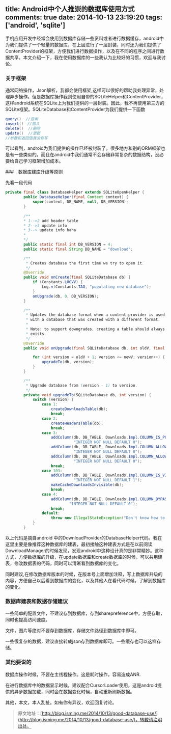 title: Android中个人推崇的数据库使用方式
comments: true
date: 2014-10-13 23:19:20
tags: ['android', 'sqlite']
---

手机应用开发中经常会使用到数据库存储一些资料或者进行数据缓存，android中为我们提供了一个轻量的数据库，在上层进行了一层封装，同时还为我们提供了ContentProvider的框架，方便我们进行数据操作，以及在不同的程序之间进行数据共享。本文介绍一下，我在使用数据库的一些我认为比较好的习惯，欢迎与我讨论。
<!--more-->

### 关于框架

通常网络操作，Json解析，我都会使用框架,这样可以很好的帮助我处理异常，处理异步操作。但是数据库操作我则使用自带的SQLiteHelper和ContentProvider，这样android系统在SQLite上为我们提供的一层封装。因此，我不再使用第三方的SQLite框架。SQLiteDatabase和ContentProvider为我们提供一下函数

```java
query()  //查询
insert()　//插入
delete()  //删除
update()  //更新
//参数和返回值我没有写
```

可以看到，android为我们提供的操作已经被封装了，很多地方和别的ORM框架也是有一些类似的。而且在android中我们通常不会存储非常复杂的数据结构，没必要给自己学习框架增加成本。

###　数据库建库升级等原则

先看一段代码 

```java
private final class DatabaseHelper extends SQLiteOpenHelper {
        public DatabaseHelper(final Context context) {
            super(context, DB_NAME, null, DB_VERSION);
        }
        
        /**
        * 1-->2 add header table
        * 2-->3 update info
        * 3--> update info haha
        *
        */
        public static final int DB_VERSION = 4;
        public static final String DB_NAME = "download";

        /**
         * Creates database the first time we try to open it.
         */
        @Override
        public void onCreate(final SQLiteDatabase db) {
            if (Constants.LOGVV) {
                Log.v(Constants.TAG, "populating new database");
            }
            onUpgrade(db, 0, DB_VERSION);
        }

        /**
         * Updates the database format when a content provider is used
         * with a database that was created with a different format.
         *
         * Note: to support downgrades, creating a table should always drop it first if it already
         * exists.
         */
        @Override
        public void onUpgrade(final SQLiteDatabase db, int oldV, final int newV) {

            for (int version = oldV + 1; version <= newV; version++) {
                upgradeTo(db, version);
            }
        }

        /**
         * Upgrade database from (version - 1) to version.
         */
        private void upgradeTo(SQLiteDatabase db, int version) {
            switch (version) {
                case 1:
                    createDownloadsTable(db);
                    break;
                case 2:
                    createHeadersTable(db);
                    break;
                case 3:
                    addColumn(db, DB_TABLE, Downloads.Impl.COLUMN_IS_PUBLIC_API,
                              "INTEGER NOT NULL DEFAULT 0");
                    addColumn(db, DB_TABLE, Downloads.Impl.COLUMN_ALLOW_ROAMING,
                              "INTEGER NOT NULL DEFAULT 0");
                    addColumn(db, DB_TABLE, Downloads.Impl.COLUMN_ALLOWED_NETWORK_TYPES,
                              "INTEGER NOT NULL DEFAULT 0");
                    break;
                case 103:
                    addColumn(db, DB_TABLE, Downloads.Impl.COLUMN_IS_VISIBLE_IN_DOWNLOADS_UI,
                              "INTEGER NOT NULL DEFAULT 1");
                    makeCacheDownloadsInvisible(db);
                    break;
                case 4:
                    addColumn(db, DB_TABLE, Downloads.Impl.COLUMN_BYPASS_RECOMMENDED_SIZE_LIMIT,
                            "INTEGER NOT NULL DEFAULT 0");
                    break;
                default:
                    throw new IllegalStateException("Don't know how to upgrade to " + version);
            }
        }
```

以上代码是摘自android 中的DownloadProvider的DatabaseHelper代码。我在这里主要是像推荐这种数据库的建表，最初接触这种建表方式是在以前阅读DownloadManager的时候发现，发现android中这种设计真的是非常精妙。这种方式，方便数据库的升级，在update数据库和create数据库的时候，可以共用建表，修改数据表的代码，同时可以清晰看到数据库的变化。

同时建议,在修改数据库版本的时候，在版本号上面增加注释，写上数据库升级的内容，方便自己以后看到数据库的变化，以及其他人在看代码时候，了解到数据库的变化。

### 数据库建表和数据存储建议

一些简单的配置文件，不建议存到数据库，存到sharepreference中，方便存取，同时也提高访问速度。

文件，图片等绝对不要存到数据库，存储文件路径到数据库中即可。

一些很复杂的数据，建议直接转成json存到数据库即可。一些缓存也可以这样存储。

### 其他要说的

数据库操作时候，不要在主线程操作。这是耗时操作，容易造成ANR.

在进行数据库中的数据显示时候，建议配合CursorLoader使用，这是android提供的异步数据加载，同时会在数据变化时候，自动重新刷新数据。

其他，本文，本人乱扯。如有你有异议，欢迎回复讨论。


>原文地址：[http://blog.isming.me/2014/10/13/good-database-use/](http://blog.isming.me/2014/10/13/good-database-use/)，转载请注明出处。